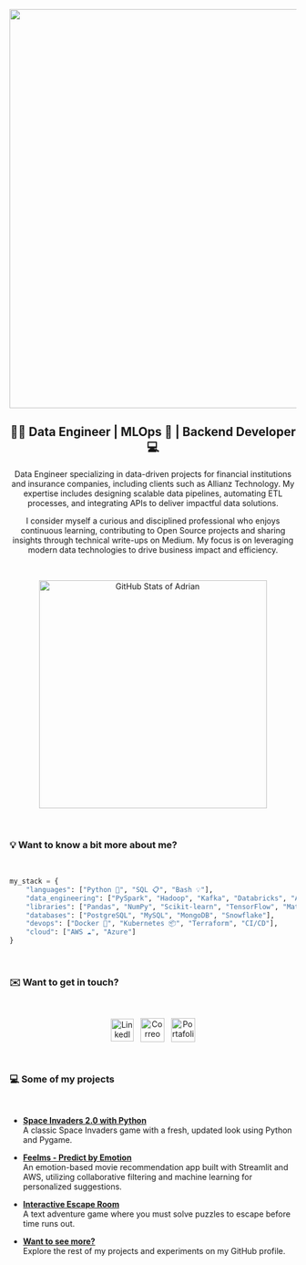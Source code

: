 <p align="center">
    <img src="https://github.com/adrianlardies/adrianlardies/blob/main/hello.svg" width="700px"/>
</p>

<h2 align="center">👋🏻 Data Engineer | MLOps 🧩 | Backend Developer 💻</h1>

<p style="text-align: center;">
    Data Engineer specializing in data-driven projects for financial institutions and insurance companies, 
    including clients such as Allianz Technology. My expertise includes designing scalable data pipelines, 
    automating ETL processes, and integrating APIs to deliver impactful data solutions.
</p>
<p style="text-align: center;">
    I consider myself a curious and disciplined professional who enjoys continuous learning, contributing 
    to Open Source projects and sharing insights through technical write-ups on Medium. 
    My focus is on leveraging modern data technologies to drive business impact and efficiency.
</p>

<br>

<p align="center">
    <img width="400px" src="https://github-readme-stats.vercel.app/api?username=adrianlardies&show_icons=true&theme=default" alt="GitHub Stats of Adrian" />
</p>

<br>

### 💡 Want to know a bit more about me?

<br>

```python
my_stack = {
    "languages": ["Python 🐍", "SQL 📋", "Bash 💡"],
    "data_engineering": ["PySpark", "Hadoop", "Kafka", "Databricks", "Airflow"],
    "libraries": ["Pandas", "NumPy", "Scikit-learn", "TensorFlow", "Matplotlib"],
    "databases": ["PostgreSQL", "MySQL", "MongoDB", "Snowflake"],
    "devops": ["Docker 🐳", "Kubernetes 📦", "Terraform", "CI/CD"],
    "cloud": ["AWS ☁️", "Azure"]
}
```

<br>

### ✉️ Want to get in touch?

<br>

<p align="center">
    <a href="https://www.linkedin.com/in/adrianlardies/"><img align="center" alt="LinkedIn" width="40px" src="https://github.com/adrianlardies/adrianlardies/blob/main/linkedin.svg" /></a>&nbsp;&nbsp;
    <a href="mailto:adrian.lardies@gmail.com"><img align="center" alt="Correo" width="42px" src="https://github.com/adrianlardies/adrianlardies/blob/main/mail.svg" /></a>&nbsp;&nbsp;
    <a href="https://adrianlardies.github.io/portfolio/"><img align="center" alt="Portafolio" width="42px" src="https://github.com/adrianlardies/adrianlardies/blob/main/icon_cv.png" /></a>
</p>

<br>

### 💻 Some of my projects

<br>

- **[Space Invaders 2.0 with Python](https://github.com/adrianlardies/space-invaders-python-pygame "App of the classic Space Invaders game with a fresh and renewed look")**  
  A classic Space Invaders game with a fresh, updated look using Python and Pygame.

- **[Feelms - Predict by Emotion](https://github.com/adrianlardies/feelms_predict_by_emotion "A movie recommendation app based on user emotions")**  
  An emotion-based movie recommendation app built with Streamlit and AWS, utilizing collaborative filtering and machine learning for personalized suggestions.

- **[Interactive Escape Room](https://github.com/adrianlardies/escape-room-python "A text adventure wrapped in mystery")**  
  A text adventure game where you must solve puzzles to escape before time runs out.

- **[Want to see more?](https://github.com/adrianlardies?tab=repositories "GitHub repository")**  
  Explore the rest of my projects and experiments on my GitHub profile.

<br>
